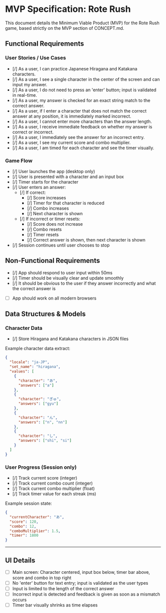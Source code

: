 # MVP Specification: Rote Rush

This document details the Minimum Viable Product (MVP) for the Rote Rush game, based strictly on the MVP section of CONCEPT.md.

## Functional Requirements

### User Stories / Use Cases

- [/] As a user, I can practice Japanese Hiragana and Katakana characters.
- [/] As a user, I see a single character in the center of the screen and can input my answer.
- [/] As a user, I do not need to press an 'enter' button; input is validated in real-time.
- [/] As a user, my answer is checked for an exact string match to the correct answer.
- [/] As a user, if I enter a character that does not match the correct answer at any position, it is immediately marked incorrect.
- [/] As a user, I cannot enter more characters than the answer length.
- [/] As a user, I receive immediate feedback on whether my answer is correct or incorrect.
- [/] As a user, I immediately see the answer for an incorrect entry.
- [/] As a user, I see my current score and combo multiplier.
- [/] As a user, I am timed for each character and see the timer visually.

### Game Flow

- [/] User launches the app (desktop only)
- [/] User is presented with a character and an input box
- [/] Timer starts for the character
- [/] User enters an answer:
  - [/] If correct:
    - [/] Score increases
    - [/] Timer for that character is reduced
    - [/] Combo increases
    - [/] Next character is shown
  - [/] If incorrect or timer resets:
    - [/] Score does not increase
    - [/] Combo resets
    - [/] Timer resets
    - [/] Correct answer is shown, then next character is shown
- [/] Session continues until user chooses to stop

## Non-Functional Requirements

- [/] App should respond to user input within 50ms
- [/] Timer should be visually clear and update smoothly
- [/] It should be obvious to the user if they answer incorrectly and what the correct answer is
- [ ] App should work on all modern browsers

## Data Structures & Models

### Character Data

- [/] Store Hiragana and Katakana characters in JSON files

Example character data extract:

```json
{
  "locale": "ja-JP",
  "set_name": "hiragana",
  "values": [
    {
      "character": "あ",
      "answers": ["a"]
    },
    {
      "character": "ぎゅ",
      "answers": ["gyu"]
    },
    {
      "character": "ん",
      "answers": ["n", "nn"]
    },
    {
      "character": "し",
      "answers": ["shi", "si"]
    }
  ]
}
```

### User Progress (Session only)

- [/] Track current score (integer)
- [/] Track current combo count (integer)
- [/] Track current combo multiplier (float)
- [/] Track timer value for each streak (ms)

Example session state:

```json
{
  "currentCharacter": "あ",
  "score": 120,
  "combo": 12,
  "comboMultiplier": 1.5,
  "timer": 1800
}
```

---

## UI Details

- [ ] Main screen: Character centered, input box below, timer bar above, score and combo in top right
- [ ] No 'enter' button for text entry; input is validated as the user types
- [ ] Input is limited to the length of the correct answer
- [ ] Incorrect input is detected and feedback is given as soon as a mismatch occurs
- [ ] Timer bar visually shrinks as time elapses
